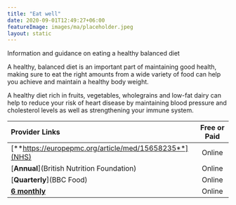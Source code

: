 ```yaml
---
title: "Eat well"
date: 2020-09-01T12:49:27+06:00
featureImage: images/ma/placeholder.jpeg
layout: static
---
```


Information and guidance on eating a healthy balanced diet

A healthy, balanced diet is an important part of maintaining good health, making sure to eat the right amounts from a wide variety of food can help you achieve and maintain a healthy body weight.

A healthy diet rich in fruits, vegetables, wholegrains and low-fat dairy can help to reduce your risk of heart disease by maintaining blood pressure and cholesterol levels as well as strengthening your immune system.

| Provider Links      | Free or Paid  |  
| :-----------          | :--------------:      |  
| [**https://europepmc.org/article/med/15658235**](NHS) | Online | 
| [**Annual**](British Nutrition Foundation) | Online | 
| [**Quarterly**](BBC Food) | Online | 
| [**6 monthly**](Healthline) | Online | 
  

<br/><br/>






